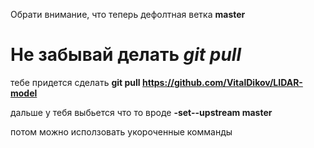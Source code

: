 Обрати внимание, что теперь дефолтная ветка **master**

# Не забывай делать *git pull*

тебе придется сделать **git pull https://github.com/VitalDikov/LIDAR-model**

дальше у тебя выбьется что то вроде **-set--upstream <url> master**

потом можно исползовать укороченные комманды
